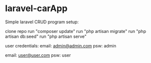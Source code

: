 # laravel-carApp
Simple laravel CRUD program 
setup:

clone repo
run "composer update"
run "php artisan migrate"
run "php artisan db:seed"
run "php artisan serve"

user credentials:
email: admin@admin.com
psw: admin


email: user@user.com
psw: user
